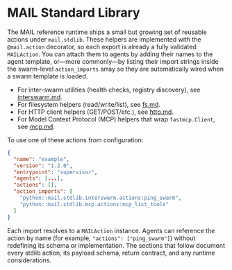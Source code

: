 # MAIL Standard Library

The MAIL reference runtime ships a small but growing set of reusable actions under `mail.stdlib`. These helpers are implemented with the `@mail.action` decorator, so each export is already a fully validated `MAILAction`. You can attach them to agents by adding their names to the agent template, or—more commonly—by listing their import strings inside the swarm-level `action_imports` array so they are automatically wired when a swarm template is loaded.

- For inter-swarm utilities (health checks, registry discovery), see [interswarm.md](./interswarm.md).
- For filesystem helpers (read/write/list), see [fs.md](./fs.md).
- For HTTP client helpers (GET/POST/etc.), see [http.md](./http.md).
- For Model Context Protocol (MCP) helpers that wrap `fastmcp.Client`, see [mcp.md](./mcp.md).

To use one of these actions from configuration:

```json
{
  "name": "example",
  "version": "1.2.0",
  "entrypoint": "supervisor",
  "agents": [...],
  "actions": [],
  "action_imports": [
    "python::mail.stdlib.interswarm.actions:ping_swarm",
    "python::mail.stdlib.mcp.actions:mcp_list_tools"
  ]
}
```

Each import resolves to a `MAILAction` instance. Agents can reference the action by name (for example, `"actions": ["ping_swarm"]`) without redefining its schema or implementation. The sections that follow document every stdlib action, its payload schema, return contract, and any runtime considerations.
